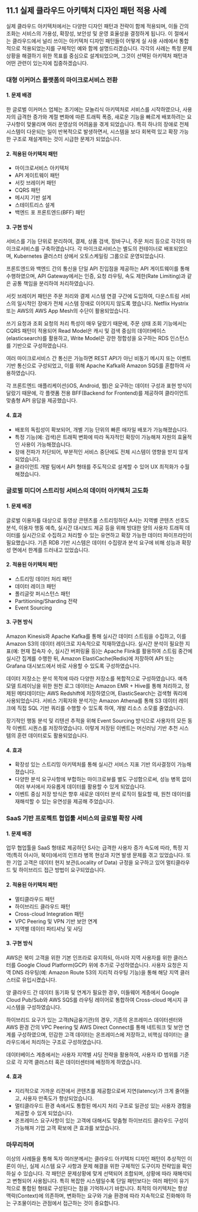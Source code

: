 ## 11.1 실제 클라우드 아키텍처 디자인 패턴 적용 사례

실제 클라우드 아키텍처에서는 다양한 디자인 패턴과 전략이 함께 적용되며, 이들 간의 조화는 서비스의 가용성, 확장성, 보안성 및 운영 효율성을 결정하게 됩니다. 이 절에서는 클라우드에서 널리 쓰이는 아키텍처 디자인 패턴들이 어떻게 실 사용 사례에서 통합적으로 적용되었는지를 구체적인 예와 함께 설명드리겠습니다. 각각의 사례는 특정 문제 상황을 해결하기 위한 목표를 중심으로 설계되었으며, 그것이 선택된 아키텍처 패턴과 어떤 관련이 있는지에 집중하겠습니다.

### 대형 이커머스 플랫폼의 마이크로서비스 전환

#### 1. 문제 배경

한 글로벌 이커머스 업체는 초기에는 모놀리식 아키텍처로 서비스를 시작하였으나, 사용자의 급격한 증가와 계절 변화에 따른 트래픽 폭증, 새로운 기능을 빠르게 배포하려는 요구사항이 맞물리며 여러 운영상의 어려움을 겪게 되었습니다. 특히 하나의 장애로 전체 시스템이 다운되는 일이 반복적으로 발생하면서, 시스템을 보다 회복력 있고 확장 가능한 구조로 재설계하는 것이 시급한 문제가 되었습니다.

#### 2. 적용된 아키텍처 패턴

- 마이크로서비스 아키텍처
- API 게이트웨이 패턴
- 서킷 브레이커 패턴
- CQRS 패턴
- 메시지 기반 설계
- 스테이트리스 설계
- 백엔드 포 프론트엔드(BFF) 패턴

#### 3. 구현 방식

서비스를 기능 단위로 분리하여, 결제, 상품 검색, 장바구니, 주문 처리 등으로 각각의 마이크로서비스를 구축하였습니다. 각 마이크로서비스는 별도의 컨테이너로 배포되었으며, Kubernetes 클러스터 상에서 오토스케일링 그룹으로 운영되었습니다.

프론트엔드와 백엔드 간의 통신을 단일 API 진입점을 제공하는 API 게이트웨이를 통해 수행하였으며, API Gateway에서는 인증, 요청 라우팅, 속도 제한(Rate Limiting)과 같은 공통 책임을 분리하여 처리하였습니다.

서킷 브레이커 패턴은 주문 처리와 결제 시스템 연결 구간에 도입하여, 다운스트림 서비스의 일시적인 장애가 전체 시스템 장애로 이어지지 않도록 했습니다. Netflix Hystrix 또는 AWS의 AWS App Mesh의 수단이 활용되었습니다.

쓰기 요청과 조회 요청의 처리 특성이 매우 달랐기 때문에, 주문 상태 조회 기능에서는 CQRS 패턴이 적용되어 Read Model은 캐시 및 검색 중심의 데이터베이스(elasticsearch)를 활용하고, Write Model은 강한 정합성을 요구하는 RDS 인스턴스를 기반으로 구성하였습니다.

여러 마이크로서비스 간 통신은 가능하면 REST API가 아닌 비동기 메시지 또는 이벤트 기반 통신으로 구성되었고, 이를 위해 Apache Kafka와 Amazon SQS를 혼합하여 사용하였습니다.

각 프론트엔드 애플리케이션(iOS, Android, 웹)은 요구하는 데이터 구성과 표현 방식이 달랐기 때문에, 각 플랫폼 전용 BFF(Backend for Frontend)를 제공하여 클라이언트 맞춤형 API 응답을 제공했습니다.

#### 4. 효과

- 배포의 독립성이 확보되어, 개별 기능 단위의 빠른 애자일 배포가 가능해졌습니다.
- 특정 기능(예: 검색)은 트래픽 변화에 따라 독자적인 확장이 가능해져 자원의 효율적인 사용이 가능해졌습니다.
- 장애 전파가 차단되어, 부분적인 서비스 중단에도 전체 시스템이 영향을 받지 않게 되었습니다.
- 클라이언트 개발 팀에서 API 형태를 주도적으로 설계할 수 있어 UX 최적화가 수월해졌습니다.

### 글로벌 미디어 스트리밍 서비스의 데이터 아키텍처 고도화

#### 1. 문제 배경

글로벌 이용자를 대상으로 동영상 콘텐츠를 스트리밍하던 A사는 지역별 콘텐츠 선호도 분석, 이용자 행동 예측, 실시간 대시보드 제공 등을 위해 방대한 양의 사용자 트래픽 데이터를 실시간으로 수집하고 처리할 수 있는 유연하고 확장 가능한 데이터 파이프라인이 필요했습니다. 기존 RDB 기반 시스템은 데이터 수집량과 분석 요구에 비해 성능과 확장성 면에서 한계를 드러내고 있었습니다.

#### 2. 적용된 아키텍처 패턴

- 스트리밍 데이터 처리 패턴
- 데이터 레이크 패턴
- 폴리글랏 퍼시스턴스 패턴
- Partitioning/Sharding 전략
- Event Sourcing

#### 3. 구현 방식

Amazon Kinesis와 Apache Kafka를 통해 실시간 데이터 스트림을 수집하고, 이를 Amazon S3의 데이터 레이크로 지속적으로 적재하였습니다. 실시간 분석이 필요한 지표(예: 현재 접속자 수, 실시간 버퍼링율 등)는 Apache Flink를 활용하여 스트림 중간에 실시간 집계를 수행한 뒤, Amazon ElastiCache(Redis)에 저장하여 API 또는 Grafana 대시보드에서 바로 사용할 수 있도록 구성하였습니다.

데이터 저장소는 분석 목적에 따라 다양한 저장소를 복합적으로 구성하였습니다. 예측 모델 트레이닝을 위한 원천 로그 데이터는 Amazon EMR + Hive를 통해 처리하고, 정제된 메타데이터는 AWS Redshift에 저장하였으며, ElasticSearch는 검색형 쿼리에 사용되었습니다. 서비스 기획자와 분석가는 Amazon Athena를 통해 S3 데이터 레이크에 직접 SQL 기반 쿼리를 수행할 수 있도록 하여, 개발 리소스 소모를 줄였습니다.

장기적인 행동 분석 및 리텐션 추적을 위해 Event Sourcing 방식으로 사용자의 모든 동작 이벤트 시퀀스를 저장하였습니다. 이렇게 저장된 이벤트는 머신러닝 기반 추천 시스템의 훈련 데이터로도 활용되었습니다.

#### 4. 효과

- 확장성 있는 스트리밍 아키텍처를 통해 실시간 서비스 지표 기반 의사결정이 가능해졌습니다.
- 다양한 분석 요구사항에 부합하는 마이크로뷰를 별도 구성함으로써, 성능 병목 없이 여러 부서에서 자유롭게 데이터를 활용할 수 있게 되었습니다.
- 이벤트 중심 저장 방식은 향후 새로운 데이터 분석 로직이 필요할 때, 원천 데이터를 재해석할 수 있는 유연성을 제공해 주었습니다.

### SaaS 기반 프로젝트 협업툴 서비스의 글로벌 확장 사례

#### 1. 문제 배경

업무 협업툴을 SaaS 형태로 제공하던 S사는 급격한 사용자 증가 속도에 따라, 특정 지역(특히 아시아, 북미)에서의 인프라 병목 현상과 지연 발생 문제를 겪고 있었습니다. 또한 기업 고객은 데이터 현지 보관(Locality of Data) 규정을 요구하고 있어 멀티클라우드 및 하이브리드 접근 방법이 요구되었습니다.

#### 2. 적용된 아키텍처 패턴

- 멀티클라우드 패턴
- 하이브리드 클라우드 패턴
- Cross-cloud Integration 패턴
- VPC Peering 및 VPN 기반 보안 연계
- 지역별 데이터 파티셔닝 및 샤딩

#### 3. 구현 방식

AWS은 북미 고객을 위한 기본 인프라로 유지하되, 아시아 지역 사용자를 위한 클러스터를 Google Cloud Platform(GCP) 위에 추가로 구성하였습니다. 사용자 요청은 지역 DNS 라우팅(예: Amazon Route 53의 지리적 라우팅 기능)을 통해 해당 지역 클러스터로 유입시켰습니다.

양 클라우드 간 데이터 동기화 및 연계가 필요한 경우, 미들웨어 계층에서 Google Cloud Pub/Sub와 AWS SQS를 라우팅 레이어로 통합하여 Cross-cloud 메시지 큐 시스템을 구성하였습니다.

하이브리드 요구가 있는 고객(N금융기관)의 경우, 기존의 온프레미스 데이터센터와 AWS 환경 간의 VPC Peering 및 AWS Direct Connect를 통해 네트워크 및 보안 연계를 구성하였으며, 민감한 고객 데이터는 온프레미스에 저장하고, 비핵심 데이터는 클라우드에서 처리하는 구조로 구성하였습니다.

데이터베이스 계층에서는 사용자 지역별 샤딩 전략을 활용하여, 사용자 ID 범위를 기준으로 각 지역 클러스터 혹은 데이터센터에 배정하게 하였습니다.

#### 4. 효과

- 지리적으로 가까운 리전에서 콘텐츠를 제공함으로써 지연(latency)가 크게 줄어들고, 사용자 만족도가 향상되었습니다.
- 멀티클라우드 환경 속에서도 통합된 메시지 처리 구조로 일관성 있는 사용자 경험을 제공할 수 있게 되었습니다.
- 온프레미스 요구사항이 있는 고객에 대해서도 맞춤형 하이브리드 클라우드 구성이 가능해져 기업 고객 확보에 큰 효과를 보았습니다.

### 마무리하며

이상의 사례들을 통해 독자 여러분께서는 클라우드 아키텍처 디자인 패턴이 추상적인 이론이 아닌, 실제 시스템 요구 사항과 문제 해결을 위한 구체적인 도구이자 전략임을 확인하실 수 있습니다. 각 패턴은 문제상황에 맞게 선택되어 조합되며, 상황에 따라 재해석되고 변형되어 사용됩니다. 특히 복잡한 시스템일수록 단일 패턴보다는 여러 패턴이 유기적으로 통합된 형태로 구성된다는 점을 기억하시기 바랍니다. 최적의 아키텍처는 항상 맥락(Context)에 의존하며, 변화하는 요구와 기술 환경에 따라 지속적으로 진화해야 하는 구조물이라는 관점에서 접근하는 것이 중요합니다.